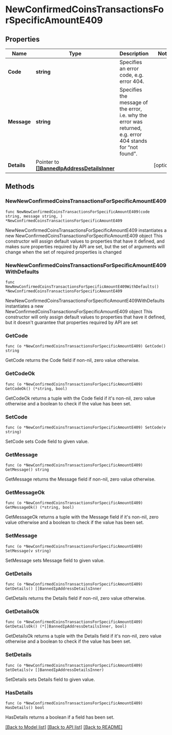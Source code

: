 # NewConfirmedCoinsTransactionsForSpecificAmountE409

## Properties

Name | Type | Description | Notes
------------ | ------------- | ------------- | -------------
**Code** | **string** | Specifies an error code, e.g. error 404. | 
**Message** | **string** | Specifies the message of the error, i.e. why the error was returned, e.g. error 404 stands for “not found”. | 
**Details** | Pointer to [**[]BannedIpAddressDetailsInner**](BannedIpAddressDetailsInner.md) |  | [optional] 

## Methods

### NewNewConfirmedCoinsTransactionsForSpecificAmountE409

`func NewNewConfirmedCoinsTransactionsForSpecificAmountE409(code string, message string, ) *NewConfirmedCoinsTransactionsForSpecificAmountE409`

NewNewConfirmedCoinsTransactionsForSpecificAmountE409 instantiates a new NewConfirmedCoinsTransactionsForSpecificAmountE409 object
This constructor will assign default values to properties that have it defined,
and makes sure properties required by API are set, but the set of arguments
will change when the set of required properties is changed

### NewNewConfirmedCoinsTransactionsForSpecificAmountE409WithDefaults

`func NewNewConfirmedCoinsTransactionsForSpecificAmountE409WithDefaults() *NewConfirmedCoinsTransactionsForSpecificAmountE409`

NewNewConfirmedCoinsTransactionsForSpecificAmountE409WithDefaults instantiates a new NewConfirmedCoinsTransactionsForSpecificAmountE409 object
This constructor will only assign default values to properties that have it defined,
but it doesn't guarantee that properties required by API are set

### GetCode

`func (o *NewConfirmedCoinsTransactionsForSpecificAmountE409) GetCode() string`

GetCode returns the Code field if non-nil, zero value otherwise.

### GetCodeOk

`func (o *NewConfirmedCoinsTransactionsForSpecificAmountE409) GetCodeOk() (*string, bool)`

GetCodeOk returns a tuple with the Code field if it's non-nil, zero value otherwise
and a boolean to check if the value has been set.

### SetCode

`func (o *NewConfirmedCoinsTransactionsForSpecificAmountE409) SetCode(v string)`

SetCode sets Code field to given value.


### GetMessage

`func (o *NewConfirmedCoinsTransactionsForSpecificAmountE409) GetMessage() string`

GetMessage returns the Message field if non-nil, zero value otherwise.

### GetMessageOk

`func (o *NewConfirmedCoinsTransactionsForSpecificAmountE409) GetMessageOk() (*string, bool)`

GetMessageOk returns a tuple with the Message field if it's non-nil, zero value otherwise
and a boolean to check if the value has been set.

### SetMessage

`func (o *NewConfirmedCoinsTransactionsForSpecificAmountE409) SetMessage(v string)`

SetMessage sets Message field to given value.


### GetDetails

`func (o *NewConfirmedCoinsTransactionsForSpecificAmountE409) GetDetails() []BannedIpAddressDetailsInner`

GetDetails returns the Details field if non-nil, zero value otherwise.

### GetDetailsOk

`func (o *NewConfirmedCoinsTransactionsForSpecificAmountE409) GetDetailsOk() (*[]BannedIpAddressDetailsInner, bool)`

GetDetailsOk returns a tuple with the Details field if it's non-nil, zero value otherwise
and a boolean to check if the value has been set.

### SetDetails

`func (o *NewConfirmedCoinsTransactionsForSpecificAmountE409) SetDetails(v []BannedIpAddressDetailsInner)`

SetDetails sets Details field to given value.

### HasDetails

`func (o *NewConfirmedCoinsTransactionsForSpecificAmountE409) HasDetails() bool`

HasDetails returns a boolean if a field has been set.


[[Back to Model list]](../README.md#documentation-for-models) [[Back to API list]](../README.md#documentation-for-api-endpoints) [[Back to README]](../README.md)



